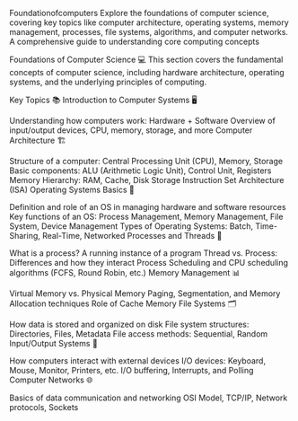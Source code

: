 Foundationofcomputers
Explore the foundations of computer science, covering key topics like computer architecture, operating systems, memory management, processes, file systems, algorithms, and computer networks. A comprehensive guide to understanding core computing concepts

Foundations of Computer Science 💻 This section covers the fundamental concepts of computer science, including hardware architecture, operating systems, and the underlying principles of computing.

Key Topics 📚 Introduction to Computer Systems 🖥️

Understanding how computers work: Hardware + Software Overview of input/output devices, CPU, memory, storage, and more Computer Architecture 🏗️

Structure of a computer: Central Processing Unit (CPU), Memory, Storage Basic components: ALU (Arithmetic Logic Unit), Control Unit, Registers Memory Hierarchy: RAM, Cache, Disk Storage Instruction Set Architecture (ISA) Operating Systems Basics 📂

Definition and role of an OS in managing hardware and software resources Key functions of an OS: Process Management, Memory Management, File System, Device Management Types of Operating Systems: Batch, Time-Sharing, Real-Time, Networked Processes and Threads 🧵

What is a process? A running instance of a program Thread vs. Process: Differences and how they interact Process Scheduling and CPU scheduling algorithms (FCFS, Round Robin, etc.) Memory Management 📊

Virtual Memory vs. Physical Memory Paging, Segmentation, and Memory Allocation techniques Role of Cache Memory File Systems 🗂️

How data is stored and organized on disk File system structures: Directories, Files, Metadata File access methods: Sequential, Random Input/Output Systems 🔌

How computers interact with external devices I/O devices: Keyboard, Mouse, Monitor, Printers, etc. I/O buffering, Interrupts, and Polling Computer Networks 🌐

Basics of data communication and networking OSI Model, TCP/IP, Network protocols, Sockets
